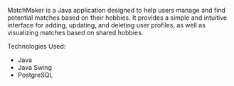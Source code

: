 MatchMaker is a Java application designed to help users manage and find potential matches based on their hobbies. 
It provides a simple and intuitive interface for adding, updating, and deleting user profiles, as well as visualizing matches based on shared hobbies.

Technologies Used:
- Java
- Java Swing
- PostgreSQL
